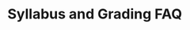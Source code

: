 # Syllabus and Grading FAQ


<!-- 
## How much does assignment x, class participation, or a portfolio check weigh in my grade?
```{toggle}
There is no specific weight for any activities, because your grade is based on earning achievements for the skills listed in the [skills rubric](achievement-definitions).

However, if you do not submit (or earn no achievements from) assignments or portfolios, the maximum grade you can earn is a C.
If you do not submit (or earn no achievements from) your portfolio, the maximum grade you can earn is a B.
```


## Can I submit this assignment late if ...?
```{toggle}
Late assignments are not accepted, however, your grade is based on the skills, not the assignments. All skills are assessed in at least two [assignments](assignment-skills), so missing any one will not hurt your grade. If you need an accommodation because you cannot submit multiple assignments, contact Dr. Brown.
```

## I don't understand my grade on this assignment
```{toggle}
If you have questions about your grade, the best place to get feedback is to reply on the Feedback PR.  Either reply directly to one of the inline comments, or the summary.

Be specific about what you think you should have earned and why.
``` -->
